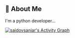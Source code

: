 
## 🚀 About Me
I'm a python developer...

<!-- https://github.com/ashutosh00710/github-readme-activity-graph -->
<a href="https://github.com/ashutosh00710/github-readme-activity-graph"><img alt="saidovsanjar's Activity Graph" src="https://denvercoder1-activity-graph.herokuapp.com/graph/?username=saidovsanjar&bg_color=#1EFF61&color=#07FF2C&line=F85D7F&point=FFFFFF&hide_border=true" /></a>
